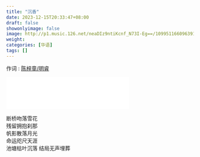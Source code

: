 ```yaml
---
title: "沉香"
date: 2023-12-15T20:33:47+08:00
draft: false
showonlyimage: false
image: http://p1.music.126.net/neaDIz9ntiKcnf_N73I-Eg==/109951166096391422.jpg
weight: 
categories: [华语]
tags: []
---
```

作词 : [陈梓童/明睿](https://music.163.com/#/song?id=1854169916&userid=29382116)
<!--more-->

<iframe frameborder="no" border="0" marginwidth="0" marginheight="0" width=330 height=86 src="//music.163.com/outchain/player?type=2&id=1854169916&auto=1&height=66"></iframe>

断桥吻落雪花  
残留拥抱刹那  
帆影散落月光  
命运咫尺天涯  
池塘枯叶沉落
结局无声埋葬  
